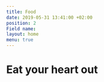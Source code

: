 ```yaml
---
title: Food
date: 2019-05-31 13:41:00 +02:00
position: 2
Field name: 
layout: home
menu: true
---
```


# Eat your heart out
